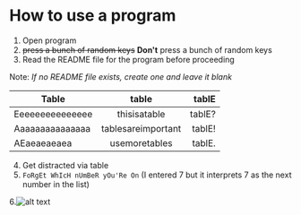 How to use a program
====================
1. Open program
2. ~~press a bunch of random keys~~ **Don't** press a bunch of random keys
3. Read the README file for the program before proceeding

Note: *If no README file exists, create one and leave it blank*

| Table         | table             | tablE |
| ------------- |:-----------------:| -----:|
|Eeeeeeeeeeeeeee|    thisisatable   | tablE?|
|Aaaaaaaaaaaaaaa| tablesareimportant| tablE!|
|AEaeaeaeaea    |   usemoretables   | tablE.|

4. Get distracted via table
7. `FoRgEt WhIcH nUmBeR yOu'Re On` (I entered 7 but it interprets 7 as the next number in the list)

6.![alt text](https://battlefieldhs.pwcs.edu/common/pages/GalleryPhoto.aspx?photoId=9669451&width=180&height=180 "hi")
